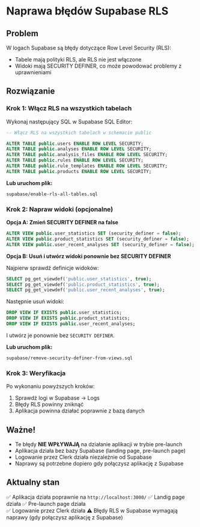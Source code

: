# Naprawa błędów Supabase RLS

## Problem
W logach Supabase są błędy dotyczące Row Level Security (RLS):
- Tabele mają polityki RLS, ale RLS nie jest włączone
- Widoki mają SECURITY DEFINER, co może powodować problemy z uprawnieniami

## Rozwiązanie

### Krok 1: Włącz RLS na wszystkich tabelach

Wykonaj następujący SQL w Supabase SQL Editor:

```sql
-- Włącz RLS na wszystkich tabelach w schemacie public

ALTER TABLE public.users ENABLE ROW LEVEL SECURITY;
ALTER TABLE public.analyses ENABLE ROW LEVEL SECURITY;
ALTER TABLE public.analysis_files ENABLE ROW LEVEL SECURITY;
ALTER TABLE public.rules ENABLE ROW LEVEL SECURITY;
ALTER TABLE public.rule_templates ENABLE ROW LEVEL SECURITY;
ALTER TABLE public.products ENABLE ROW LEVEL SECURITY;
```

**Lub uruchom plik:**
```
supabase/enable-rls-all-tables.sql
```

### Krok 2: Napraw widoki (opcjonalne)

**Opcja A: Zmień SECURITY DEFINER na false**
```sql
ALTER VIEW public.user_statistics SET (security_definer = false);
ALTER VIEW public.product_statistics SET (security_definer = false);
ALTER VIEW public.user_recent_analyses SET (security_definer = false);
```

**Opcja B: Usuń i utwórz widoki ponownie bez SECURITY DEFINER**

Najpierw sprawdź definicje widoków:
```sql
SELECT pg_get_viewdef('public.user_statistics', true);
SELECT pg_get_viewdef('public.product_statistics', true);
SELECT pg_get_viewdef('public.user_recent_analyses', true);
```

Następnie usuń widoki:
```sql
DROP VIEW IF EXISTS public.user_statistics;
DROP VIEW IF EXISTS public.product_statistics;
DROP VIEW IF EXISTS public.user_recent_analyses;
```

I utwórz je ponownie bez `SECURITY DEFINER`.

**Lub uruchom plik:**
```
supabase/remove-security-definer-from-views.sql
```

### Krok 3: Weryfikacja

Po wykonaniu powyższych kroków:
1. Sprawdź logi w Supabase → Logs
2. Błędy RLS powinny zniknąć
3. Aplikacja powinna działać poprawnie z bazą danych

## Ważne!

- Te błędy **NIE WPŁYWAJĄ** na działanie aplikacji w trybie pre-launch
- Aplikacja działa bez bazy Supabase (landing page, pre-launch page)
- Logowanie przez Clerk działa niezależnie od Supabase
- Naprawy są potrzebne dopiero gdy połączysz aplikację z Supabase

## Aktualny stan

✅ Aplikacja działa poprawnie na `http://localhost:3000/`
✅ Landig page działa
✅ Pre-launch page działa  
✅ Logowanie przez Clerk działa
⚠️ Błędy RLS w Supabase wymagają naprawy (gdy połączysz aplikację z Supabase)


